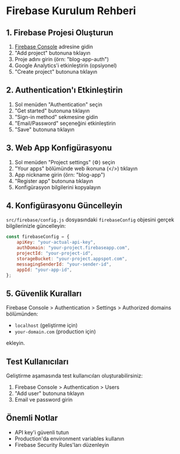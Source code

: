 # Firebase Kurulum Rehberi

## 1. Firebase Projesi Oluşturun

1. [Firebase Console](https://console.firebase.google.com/) adresine gidin
2. "Add project" butonuna tıklayın
3. Proje adını girin (örn: "blog-app-auth")
4. Google Analytics'i etkinleştirin (opsiyonel)
5. "Create project" butonuna tıklayın

## 2. Authentication'ı Etkinleştirin

1. Sol menüden "Authentication" seçin
2. "Get started" butonuna tıklayın
3. "Sign-in method" sekmesine gidin
4. "Email/Password" seçeneğini etkinleştirin
5. "Save" butonuna tıklayın

## 3. Web App Konfigürasyonu

1. Sol menüden "Project settings" (⚙️) seçin
2. "Your apps" bölümünde web ikonuna (</>) tıklayın
3. App nickname girin (örn: "blog-app")
4. "Register app" butonuna tıklayın
5. Konfigürasyon bilgilerini kopyalayın

## 4. Konfigürasyonu Güncelleyin

`src/firebase/config.js` dosyasındaki `firebaseConfig` objesini gerçek bilgilerinizle güncelleyin:

```javascript
const firebaseConfig = {
    apiKey: "your-actual-api-key",
    authDomain: "your-project.firebaseapp.com",
    projectId: "your-project-id",
    storageBucket: "your-project.appspot.com",
    messagingSenderId: "your-sender-id",
    appId: "your-app-id",
};
```

## 5. Güvenlik Kuralları

Firebase Console > Authentication > Settings > Authorized domains bölümünden:

-   `localhost` (geliştirme için)
-   `your-domain.com` (production için)

ekleyin.

## Test Kullanıcıları

Geliştirme aşamasında test kullanıcıları oluşturabilirsiniz:

1. Firebase Console > Authentication > Users
2. "Add user" butonuna tıklayın
3. Email ve password girin

## Önemli Notlar

-   API key'i güvenli tutun
-   Production'da environment variables kullanın
-   Firebase Security Rules'ları düzenleyin
